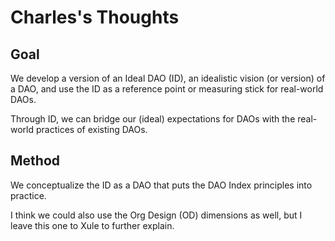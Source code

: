 # Charles's Thoughts

## Goal
We develop a version of an Ideal DAO (ID), an idealistic vision (or version) of a DAO, and use the ID as a reference point or measuring stick for real-world DAOs.

Through ID, we can bridge our (ideal) expectations for DAOs with the real-world practices of existing DAOs.

## Method 
We conceptualize the ID as a DAO that puts the DAO Index principles into practice. 

I think we could also use the Org Design (OD) dimensions as well, but I leave this one to Xule to further explain.